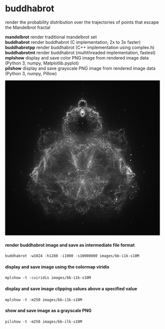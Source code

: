 # buddhabrot
render the probability distribution over the trajectories of points that escape the Mandelbrot fractal

**mandelbrot**      render traditional mandelbrot set  
**buddhabrot**      render buddhabrot (C implementation, 2x to 3x faster)  
**buddhabrotpp**    render buddhabrot (C++ implementation using complex.h)  
**buddhabrotmt**    render buddhabrot (multithreaded implementation, fastest)  
**mplshow**         display and save color PNG image from rendered image data
                    (Python 3, numpy, Matplotlib.pyplot)  
**pilshow**         display and save grayscale PNG image from rendered image
                    data (Python 3, numpy, Pillow)  

![buddhabrot image](doc/img/bb-i100k-s10M.png)

#### render buddhabrot image and save as intermediate file format
```
buddhabrot -w1024 -h1280 -i1000 -s10000000 images/bb-i1k-s10M
```

#### display and save image using the colormap viridis
```
mplshow -t -cviridis images/bb-i1k-s10M
```

#### display and save image clipping values above a specified value
```
mplshow -t -m250 images/bb-i1k-s10M
```

#### show and save image as a grayscale PNG
```
pilshow -t -m250 images/bb-ilk-s10M
```
